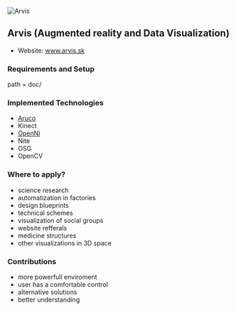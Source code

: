 ![Arvis](http://team05-13.ucebne.fiit.stuba.sk/gfx/arvis_logo.png)
## Arvis (Augmented reality and Data Visualization)

* Website: www.arvis.sk

### Requirements and Setup

  path = doc/
  
### Implemented Technologies

* [Aruco](http://www.uco.es/investiga/grupos/ava/node/26)
* Kinect
* [OpenNi](http://structure.io/openni)
* Nite
* OSG
* OpenCV

### Where to apply?

- science research
- automatization in factories
- design blueprints
- technical schemes
- visualization of social groups
- website refferals
- medicine structures
- other visualizations in 3D space

### Contributions

- more powerfull enviroment
- user has a comfortable control
- alternative solutions
- better understanding
